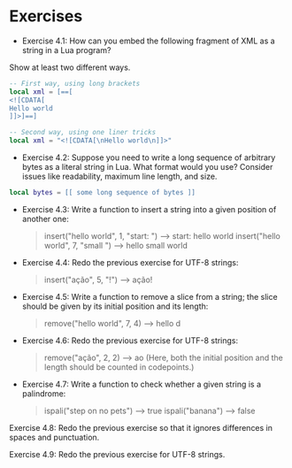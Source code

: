 # Exercises

- Exercise 4.1: How can you embed the following fragment of XML as a string in a Lua program?

<![CDATA[
Hello world
]]>

Show at least two different ways.

```lua
-- First way, using long brackets
local xml = [==[
<![CDATA[
Hello world
]]>]==]

-- Second way, using one liner tricks
local xml = "<![CDATA[\nHello world\n]]>"
```

- Exercise 4.2: Suppose you need to write a long sequence of arbitrary bytes as a literal string in Lua. What format would you use? Consider issues like readability, maximum line length, and size.

```lua
local bytes = [[ some long sequence of bytes ]]
```

- Exercise 4.3: Write a function to insert a string into a given position of another one:
    > insert("hello world", 1, "start: ") --> start: hello world
    > insert("hello world", 7, "small ") --> hello small world

- Exercise 4.4: Redo the previous exercise for UTF-8 strings:
    > insert("ação", 5, "!") --> ação!

- Exercise 4.5: Write a function to remove a slice from a string; the slice should be given by its initial
position and its length:
    > remove("hello world", 7, 4) --> hello d

- Exercise 4.6: Redo the previous exercise for UTF-8 strings:
    > remove("ação", 2, 2) --> ao
    (Here, both the initial position and the length should be counted in codepoints.)

- Exercise 4.7: Write a function to check whether a given string is a palindrome:
    > ispali("step on no pets") --> true
    > ispali("banana") --> false

Exercise 4.8: Redo the previous exercise so that it ignores differences in spaces and punctuation.

Exercise 4.9: Redo the previous exercise for UTF-8 strings.
